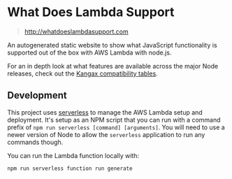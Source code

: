 # What Does Lambda Support

> http://whatdoeslambdasupport.com

An autogenerated static website to show what JavaScript functionality is
supported out of the box with AWS Lambda with node.js.

For an in depth look at what features are available across the major Node
releases, check out the [Kangax compatibility tables](http://kangax.github.io/compat-table/).


## Development

This project uses [serverless](http://www.serverless.com) to manage the AWS
Lambda setup and deployment. It's setup as an NPM script that you can run with
a command prefix of `npm run serverless [command] [arguments]`. You will need to
use a newer version of Node to allow the `serverless` application to run any
commands though.

You can run the Lambda function locally with:

```bash
npm run serverless function run generate
```
